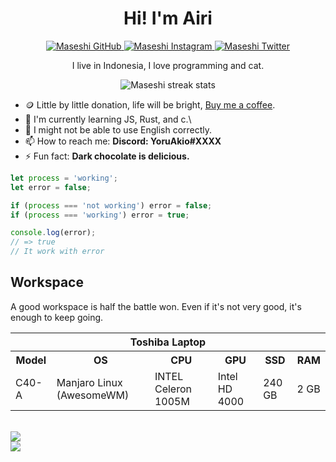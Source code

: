 <!-- <h1 align="center">👋 Hey, I'm YoruAkio!</h1>

<div align="center">
    <img
        src="https://lanyard-profile-readme.vercel.app/api/919841186246692886?theme=dark&bg=161b22&animated=false&hideDiscrim=true&borderRadius=5px&idleMessage=Probably%20doing%20something%20else..."
        href="https://akio-dev.ml"
        alt="https://akio-dev.ml"
        width="500"
    />
</div>

<p align="center">
    Hewwo, I am YoruAkio <i>(student developer from indonesia)</i> or CevX3Z,
    which is mostly used for social media usernames. I'm a small developer and
    im anime lover. I like computers, programming and anything related to
    anime.
</p>

<hr />

<h2 align="center">🔥 Languages-Frameworks-Tools 🔥</h2>

<p align="center">
    <a href="https://airi.dev">
        <img
            src="https://skillicons.dev/icons?i=js,ts,html,css,python,nodejs,react,express,electron,nextjs"
        /><br />
        <img
            src="https://skillicons.dev/icons?i=git,vscode,github,discord,blender,ai,ps,ae,pr"
        />
    </a>
</p>
 -->
 
 <div align="center">
  <h1>Hi! I'm Airi</h1>
  <a href="https://github.com/yoruakio">
    <img alt="Maseshi GitHub" src="https://img.shields.io/badge/GitHub-100000?style=for-the-badge&logo=github&logoColor=white" />
  </a>
  <a href="https://www.instagram.com/ayk.llvm">
    <img alt="Maseshi Instagram" src="https://img.shields.io/badge/Instagram-E4405F?style=for-the-badge&logo=instagram&logoColor=white" />
  </a>
  <a href="https://twitter.com/YoruAkio">
    <img alt="Maseshi Twitter" src="https://img.shields.io/badge/Twitter-1DA1F2?style=for-the-badge&logo=twitter&logoColor=white" />
  </a>
  <p>I live in Indonesia, I love programming and cat.</p>
  <img alt="Maseshi streak stats" src="https://github-readme-streak-stats.herokuapp.com/?user=YoruAkio" />
</div>

- 🪙 Little by little donation, life will be bright, [Buy me a coffee](https://www.buymeacoffee.com/airidev).
- 🌱 I'm currently learning JS, Rust, and c.\
- 💬 I might not be able to use English correctly.
- 📫 How to reach me: **Discord: YoruAkio#XXXX**
- ⚡ Fun fact: **Dark chocolate is delicious.**

```javascript
let process = 'working';
let error = false;

if (process === 'not working') error = false;
if (process === 'working') error = true;

console.log(error);
// => true
// It work with error
```

## Workspace

A good workspace is half the battle won. Even if it's not very good, it's enough to keep going.

<div>
<table>
  <tr>
      <th colspan="7">
        Toshiba Laptop
      </th>
  </tr>
  <tr>
    <th>Model</th>
    <th>OS</th>
    <th>CPU</th>
    <th>GPU</th>
    <th>SSD</th>
    <th>RAM</th>
  </tr>
  <tr>
    <td>C40-A</td>
    <td>Manjaro Linux (AwesomeWM)</td>
    <td>INTEL Celeron 1005M</td>
    <td>Intel HD 4000</td>
    <td>240 GB</td>
    <td>2 GB</td>
  </tr>
</table>

</br>
<a href="https://airi.dev">
        <img
            src="https://skillicons.dev/icons?i=js,ts,html,css,python,nodejs,react,express,electron,nextjs"
        /><br />
        <img
            src="https://skillicons.dev/icons?i=git,vscode,github,discord,blender,ai,ps,ae,pr"
        />
    </a>
</div>
